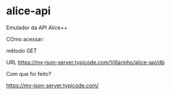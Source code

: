 # alice-api
Emulador da API Alice++

COmo acessar:

método GET

URL https://my-json-server.typicode.com/Villarinho/alice-api/db

Com que foi feito?

https://my-json-server.typicode.com/
